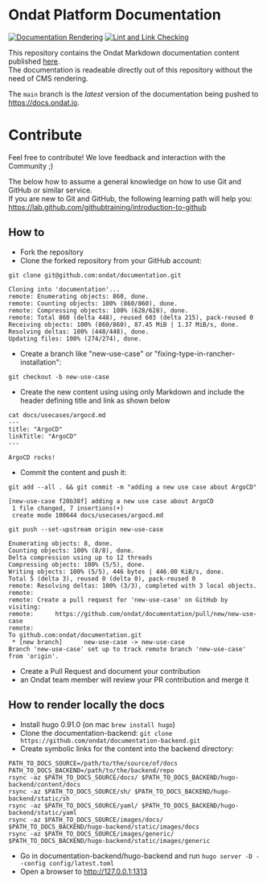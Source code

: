# Ondat Platform Documentation

[![Documentation Rendering](https://github.com/ondat/documentation/actions/workflows/doc-rendering.yml/badge.svg)](https://github.com/ondat/documentation/actions/workflows/doc-rendering.yml)
[![Lint and Link Checking](https://github.com/ondat/documentation/actions/workflows/doc-linting.yml/badge.svg)](https://github.com/ondat/documentation/actions/workflows/doc-linting.yml)

This repository contains the Ondat Markdown documentation content published [here](https://docs.ondat.io).  
The documentation is readeable directly out of this repository without the need of CMS rendering.

The `main` branch is the *latest* version of the documentation being pushed to https://docs.ondat.io.

# Contribute

Feel free to contribute! We love feedback and interaction with the Community ;)  

The below how to assume a general knowledge on how to use Git and GitHub or similar service.  
If you are new to Git and GitHub, the following learning path will help you: https://lab.github.com/githubtraining/introduction-to-github

## How to

* Fork the repository
* Clone the forked repository from your GitHub account:  

```git clone git@github.com:ondat/documentation.git```

```
Cloning into 'documentation'...
remote: Enumerating objects: 860, done.
remote: Counting objects: 100% (860/860), done.
remote: Compressing objects: 100% (628/628), done.
remote: Total 860 (delta 448), reused 603 (delta 215), pack-reused 0
Receiving objects: 100% (860/860), 87.45 MiB | 1.37 MiB/s, done.
Resolving deltas: 100% (448/448), done.
Updating files: 100% (274/274), done.

```  

* Create a branch like "new-use-case" or "fixing-type-in-rancher-installation":  

```git checkout -b new-use-case```

* Create the new content using using only Markdown and include the header defining title and link as shown below

```
cat docs/usecases/argocd.md
---
title: "ArgoCD"
linkTitle: "ArgoCD"
---

ArgoCD rocks!
```

* Commit the content and push it:  

```git add --all . && git commit -m "adding a new use case about ArgoCD"```

```
[new-use-case f20b38f] adding a new use case about ArgoCD
 1 file changed, 7 insertions(+)
 create mode 100644 docs/usecases/argocd.md
```

```git push --set-upstream origin new-use-case```  

```
Enumerating objects: 8, done.
Counting objects: 100% (8/8), done.
Delta compression using up to 12 threads
Compressing objects: 100% (5/5), done.
Writing objects: 100% (5/5), 446 bytes | 446.00 KiB/s, done.
Total 5 (delta 3), reused 0 (delta 0), pack-reused 0
remote: Resolving deltas: 100% (3/3), completed with 3 local objects.
remote: 
remote: Create a pull request for 'new-use-case' on GitHub by visiting:
remote:      https://github.com/ondat/documentation/pull/new/new-use-case
remote: 
To github.com:ondat/documentation.git
 * [new branch]      new-use-case -> new-use-case
Branch 'new-use-case' set up to track remote branch 'new-use-case' from 'origin'.
 ```

* Create a Pull Request and document your contribution
* an Ondat team member will review your PR contribution and merge it

## How to render locally the docs

* Install hugo 0.91.0 (on mac ```brew install hugo```)
* Clone the documentation-backend: ```git clone https://github.com/ondat/documentation-backend.git```
* Create symbolic links for the content into the backend directory:

```shell
PATH_TO_DOCS_SOURCE=/path/to/the/source/of/docs 
PATH_TO_DOCS_BACKEND=/path/to/the/backend/repo
rsync -az $PATH_TO_DOCS_SOURCE/docs/ $PATH_TO_DOCS_BACKEND/hugo-backend/content/docs
rsync -az $PATH_TO_DOCS_SOURCE/sh/ $PATH_TO_DOCS_BACKEND/hugo-backend/static/sh
rsync -az $PATH_TO_DOCS_SOURCE/yaml/ $PATH_TO_DOCS_BACKEND/hugo-backend/static/yaml
rsync -az $PATH_TO_DOCS_SOURCE/images/docs/ $PATH_TO_DOCS_BACKEND/hugo-backend/static/images/docs
rsync -az $PATH_TO_DOCS_SOURCE/images/generic/ $PATH_TO_DOCS_BACKEND/hugo-backend/static/images/generic
```

* Go in documentation-backend/hugo-backend and run ```hugo server -D --config config/latest.toml```
* Open a browser to http://127.0.0.1:1313
